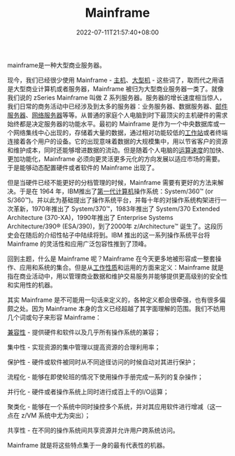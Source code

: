 ﻿---
weight: 
title: "Mainframe"
description: "We are developing a cloud-native sandbox MMO with a team consisting of former CCP, Remedy, Blizzard and Next Games veterans. Want to join?"
date: 2022-07-11T21:57:40+08:00
lastmod: 2022-07-11T16:45:40+08:00
draft: false
authors: ["qianxun"]
featuredImage: "117.jpg"
link: "https://baike.baidu.com/item/mainframe/773051?fr=aladdin"
tags: ["Mainframe","Çø¿éÁ´ÓÎÏ·"]
categories: ["navigation"]
navigation: ["Çø¿éÁ´ÓÎÏ·"]
lightgallery: true
toc: true
pinned: false
recommend: false
recommend1: false
---


mainframe是一种大型商业服务器。

现今，我们已经很少使用 Mainframe - [主机](https://baike.baidu.com/item/主机)、[大型机](https://baike.baidu.com/item/大型机) - 这些词了，取而代之用语是大型商业计算机或者服务器，Mainframe 被归为大型商业服务器一类了。就像我们说的 zSeries Mainframe 叫做 Z 系列服务器。服务器的增长速度相当惊人，我们日常的商务活动中已经涉及到太多的服务器：业务服务器、数据服务器、[邮件服务器](https://baike.baidu.com/item/邮件服务器)、[网络服务器](https://baike.baidu.com/item/网络服务器)等等。从普通的家庭个人电脑到时下最顶尖的主机硬件的需求始终都是决定服务器的功能水平。最初的 Mainframe 是作为一个中央数据库或一个网络集线中心出现的，存储着大量的数据，通过相对功能较低的[工作站](https://baike.baidu.com/item/工作站)或者终端连接着各个用户的设备。它的出现意味着数据的大规模集中，用以节省客户的资源和维护成本，同时还能够增进数据的流动。但是随着个人电脑的[运算速度](https://baike.baidu.com/item/运算速度)的加快、更加功能化，Mainframe 必须向更灵活更多元化的方向发展以适应市场的需要。于是能够动态配置硬件或者软件的 Mainframe 出现了。

但是当硬件已经不能更好的分档管理的时候，Mainframe 需要有更好的方法来解决。于是在 1964 年，IBM推出了[第一代计算机](https://baike.baidu.com/item/第一代计算机)操作系统：System/360™ (or S/360™)。并以此为基础提出了操作系统平台，并每十年的对操作系统构架进行一次革新，1970年推出了 System/370™，1983年推出了 System/370 Extended Architecture (370-XA)，1990年推出了 Enterprise Systems Architecture/390® (ESA/390)，到了2000年 z/Architecture™ 诞生了。这段历史会在随后的介绍性帖子中陆续将到。IBM 推出的这一系列操作系统平台将 Mainframe 的灵活性和应用广泛包容性推到了顶峰。

回到主题，什么是 Mainframe 呢？Mainframe 在今天更多地被形容成一整套操作、应用和系统的集合。但是从[工作性质](https://baike.baidu.com/item/工作性质/8348002)和运用的方面来定义：Mainframe 就是指在商业活动中，用以管理商业数据和维护交易服务并能够提供更高级别的安全性和实用性的机器。

其实 Mainframe 是不可能用一句话来定义的，各种定义都会很牵强，也有很多偏颇之处。因为 Mainframe 本身的含义已经超越了其字面理解的范围。我们不妨用几个词或句子来形容 Mainframe：

[兼容性](https://baike.baidu.com/item/兼容性) - 提供硬件和软件以及几乎所有操作系统的兼容；

集中性 - 实现资源的集中管理以提高资源的合理利用率；

保护性 - 硬件或软件被同时从不同途径访问的时候自动对其进行保护；

流程化 - 能够在即使轮班的情况下使用操作手册完成一系列的复杂操作；

并行化 - 硬件或者操作系统上同时进行成百上千的I/O运算；

聚类化 - 能够在一个系统中同时操控多个系统，并对其应用软件进行增减（这一点在 z/VM 系统中尤为突出）；

共享性 - 在不同的操作系统间共享资源并允许用户跨系统访问。

Mainframe 就是将这些特点集于一身的最有代表性的机器。
